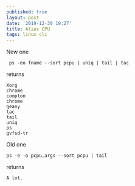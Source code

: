 ```yaml
---
published: true
layout: post
date: '2019-12-30 19:27'
title: Alias CPU
tags: linux cli 
---
```

New one

     ps -eo fname --sort pcpu | uniq | tail | tac
     
returns

    Xorg
    chrome
    compton
    chrome
    geany
    tac
    tail
    uniq
    ps
    gvfsd-tr

Old one

    ps -e -o pcpu,args --sort pcpu | tail
    
returns

    A lot.
